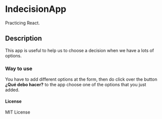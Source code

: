 # IndecisionApp
Practicing React.

## Description
This app is useful to help us to choose a decision when we have a lots of options.

### Way to use
You have to add different options at the form, then do click over the button **¿Qué debo hacer?** to the app choose one of the options that you just added.

#### License
MIT License
